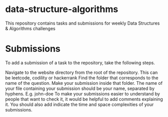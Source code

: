 # data-structure-algorithms
This repository contains tasks and submissions for weekly Data Structures &amp; Algorithms challenges


# Submissions

To add a submission of a task to the repository, take the following steps.

Navigate to the website directory from the root of the repository. This can be leetcode, codility or hackerrank
Find the folder that corresponds to the name of the question.
Make your submission inside that folder. The name of your file containing your submission should be your name, separated by hyphens. E.g. john-doe
To make your submissions easier to understand by people that want to check it, it would be helpful to add comments explaining it. You should also add indicate the time and space complexities of your submissions.

